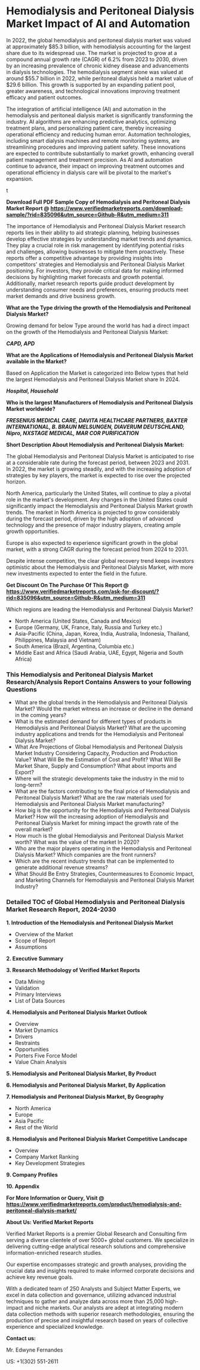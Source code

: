 <meta name="title" content="Global Hemodialysis and Peritoneal Dialysis Market Impact of AI and Automation"><meta name="description" content="In 2022, the global hemodialysis and peritoneal dialysis market was valued at approximately $85.3 billion, with hemodialysis accounting for the largest share due to it"><meta name="title" content="Hemodialysis and Peritoneal Dialysis Market Size, Share, Scope, Trends, Growth, Opportunities, Analysis, Forecast"><h1>Hemodialysis and Peritoneal Dialysis Market Impact of AI and Automation</h1><p>In 2022, the global hemodialysis and peritoneal dialysis market was valued at approximately $85.3 billion, with hemodialysis accounting for the largest share due to its widespread use. The market is projected to grow at a compound annual growth rate (CAGR) of 6.2% from 2023 to 2030, driven by an increasing prevalence of chronic kidney disease and advancements in dialysis technologies. The hemodialysis segment alone was valued at around $55.7 billion in 2022, while peritoneal dialysis held a market value of $29.6 billion. This growth is supported by an expanding patient pool, greater awareness, and technological innovations improving treatment efficacy and patient outcomes.</p><p>The integration of artificial intelligence (AI) and automation in the hemodialysis and peritoneal dialysis market is significantly transforming the industry. AI algorithms are enhancing predictive analytics, optimizing treatment plans, and personalizing patient care, thereby increasing operational efficiency and reducing human error. Automation technologies, including smart dialysis machines and remote monitoring systems, are streamlining procedures and improving patient safety. These innovations are expected to contribute substantially to market growth, enhancing overall patient management and treatment precision. As AI and automation continue to advance, their impact on improving treatment outcomes and operational efficiency in dialysis care will be pivotal to the market's expansion.</p>t</p><p id="" class=""><strong>Download Full PDF Sample Copy of Hemodialysis and Peritoneal Dialysis Market Report @ <a href="https://www.verifiedmarketreports.com/download-sample/?rid=835096&utm_source=Github-R&utm_medium=311" target="_blank">https://www.verifiedmarketreports.com/download-sample/?rid=835096&utm_source=Github-R&utm_medium=311</a></strong></p><p>The importance of&nbsp;Hemodialysis and Peritoneal Dialysis Market research reports lies in their ability to aid strategic planning, helping businesses develop effective strategies by understanding market trends and dynamics. They play a crucial role in risk management by identifying potential risks and challenges, allowing businesses to mitigate them proactively. These reports offer a competitive advantage by providing insights into competitors' strategies and Hemodialysis and Peritoneal Dialysis Market positioning. For investors, they provide critical data for making informed decisions by highlighting market forecasts and growth potential. Additionally, market research reports guide product development by understanding consumer needs and preferences, ensuring products meet market demands and drive business growth.</p><p><strong>What are the&nbsp;Type driving the growth of the Hemodialysis and Peritoneal Dialysis Market?</strong></p><p id="" class="">Growing demand for below Type around the world has had a direct impact on the growth of the Hemodialysis and Peritoneal Dialysis Market:</p><em><strong>CAPD, APD</strong></em></p><strong>What are the&nbsp;Applications&nbsp;of Hemodialysis and Peritoneal Dialysis Market available in the Market?</strong></p><p id="" class="">Based on Application the Market is categorized into Below types that held the largest Hemodialysis and Peritoneal Dialysis Market share In 2024.</p><em><strong>Hospital, Household</strong></em></p><strong>Who is the largest Manufacturers of Hemodialysis and Peritoneal Dialysis Market worldwide?</strong></p><p><em><strong>FRESENIUS MEDICAL CARE, DAVITA HEALTHCARE PARTNERS, BAXTER INTERNATIONAL, B. BRAUN MELSUNGEN, DIAVERUM DEUTSCHLAND, Nipro, NXSTAGE MEDICAL, MAR COR PURIFICATION</strong></em></p><p id="" class=""><strong>Short Description About Hemodialysis and Peritoneal Dialysis Market:</strong></p><p>The global Hemodialysis and Peritoneal Dialysis Market is anticipated to rise at a considerable rate during the forecast period, between 2023 and 2031. In 2022, the market is growing steadily, and with the increasing adoption of strategies by key players, the market is expected to rise over the projected horizon.</p><p>North America, particularly the United States, will continue to play a pivotal role in the market's development. Any changes in the United States could significantly impact the Hemodialysis and Peritoneal Dialysis Market growth trends. The market in North America is projected to grow considerably during the forecast period, driven by the high adoption of advanced technology and the presence of major industry players, creating ample growth opportunities.</p><p>Europe is also expected to experience significant growth in the global market, with a strong CAGR during the forecast period from 2024 to 2031.</p><p>Despite intense competition, the clear global recovery trend keeps investors optimistic about the Hemodialysis and Peritoneal Dialysis Market, with more new investments expected to enter the field in the future.</p><p id="" class=""><strong>Get Discount On The Purchase Of This Report @ <a href="https://www.verifiedmarketreports.com/ask-for-discount/?rid=835096&utm_source=Github-R&utm_medium=311" target="_blank">https://www.verifiedmarketreports.com/ask-for-discount/?rid=835096&utm_source=Github-R&utm_medium=311</a></strong></p>Which regions are leading the Hemodialysis and Peritoneal Dialysis Market?</p><ul><li>North America (United States, Canada and Mexico)</li><li>Europe (Germany, UK, France, Italy, Russia and Turkey etc.)</li><li>Asia-Pacific (China, Japan, Korea, India, Australia, Indonesia, Thailand, Philippines, Malaysia and Vietnam)</li><li>South America (Brazil, Argentina, Columbia etc.)</li><li>Middle East and Africa (Saudi Arabia, UAE, Egypt, Nigeria and South Africa)</li></ul><h3 id="" class="">This Hemodialysis and Peritoneal Dialysis Market Research/Analysis Report Contains Answers to your following Questions</h3><ul><li>What are the global trends in the Hemodialysis and Peritoneal Dialysis Market? Would the market witness an increase or decline in the demand in the coming years?</li><li>What is the estimated demand for different types of products in Hemodialysis and Peritoneal Dialysis Market? What are the upcoming industry applications and trends for the Hemodialysis and Peritoneal Dialysis Market?</li><li>What Are Projections of Global Hemodialysis and Peritoneal Dialysis Market Industry Considering Capacity, Production and Production Value? What Will Be the Estimation of Cost and Profit? What Will Be Market Share, Supply and Consumption? What about imports and Export?</li><li>Where will the strategic developments take the industry in the mid to long-term?</li><li>What are the factors contributing to the final price of Hemodialysis and Peritoneal Dialysis Market? What are the raw materials used for Hemodialysis and Peritoneal Dialysis Market manufacturing?</li><li>How big is the opportunity for the Hemodialysis and Peritoneal Dialysis Market? How will the increasing adoption of Hemodialysis and Peritoneal Dialysis Market for mining impact the growth rate of the overall market?</li><li>How much is the global Hemodialysis and Peritoneal Dialysis Market worth? What was the value of the market In 2020?</li><li>Who are the major players operating in the Hemodialysis and Peritoneal Dialysis Market? Which companies are the front runners?</li><li>Which are the recent industry trends that can be implemented to generate additional revenue streams?</li><li>What Should Be Entry Strategies, Countermeasures to Economic Impact, and Marketing Channels for Hemodialysis and Peritoneal Dialysis Market Industry?</li></ul><h3 id="" class="">Detailed TOC of Global Hemodialysis and Peritoneal Dialysis Market Research Report, 2024-2030</h3><p id="" class=""><strong>1. Introduction of the Hemodialysis and Peritoneal Dialysis Market</strong></p><ul><li>Overview of the Market</li><li>Scope of Report</li><li>Assumptions</li></ul><p id="" class=""><strong>2. Executive Summary</strong></p><p id="" class=""><strong>3. Research Methodology of Verified Market Reports</strong></p><ul><li>Data Mining</li><li>Validation</li><li>Primary Interviews</li><li>List of Data Sources</li></ul><p id="" class=""><strong>4. Hemodialysis and Peritoneal Dialysis Market Outlook</strong></p><ul><li>Overview</li><li>Market Dynamics</li><li>Drivers</li><li>Restraints</li><li>Opportunities</li><li>Porters Five Force Model</li><li>Value Chain Analysis</li></ul><p id="" class=""><strong>5. Hemodialysis and Peritoneal Dialysis Market, By Product</strong></p><p id="" class=""><strong>6. Hemodialysis and Peritoneal Dialysis Market, By Application</strong></p><p id="" class=""><strong>7. Hemodialysis and Peritoneal Dialysis Market, By Geography</strong></p><ul><li>North America</li><li>Europe</li><li>Asia Pacific</li><li>Rest of the World</li></ul><p id="" class=""><strong>8. Hemodialysis and Peritoneal Dialysis Market Competitive Landscape</strong></p><ul><li>Overview</li><li>Company Market Ranking</li><li>Key Development Strategies</li></ul><p id="" class=""><strong>9. Company Profiles</strong></p><p id="" class=""><strong>10. Appendix</strong></p><p id="" class=""><strong>For More Information or Query, Visit @ <a href="https://www.verifiedmarketreports.com/product/hemodialysis-and-peritoneal-dialysis-market/" target="_blank">https://www.verifiedmarketreports.com/product/hemodialysis-and-peritoneal-dialysis-market/</a></strong></p><p id="" class=""><strong>About Us: Verified Market Reports</strong></p><p id="" class="">Verified Market Reports is a premier Global Research and Consulting firm serving a diverse clientele of over 5000+ global customers. We specialize in delivering cutting-edge analytical research solutions and comprehensive information-enriched research studies.</p><p id="" class="">Our expertise encompasses strategic and growth analyses, providing the crucial data and insights required to make informed corporate decisions and achieve key revenue goals.</p><p id="" class="">With a dedicated team of 250 Analysts and Subject Matter Experts, we excel in data collection and governance, utilizing advanced industrial techniques to gather and analyze data across more than 25,000 high-impact and niche markets. Our analysts are adept at integrating modern data collection methods with superior research methodologies, ensuring the production of precise and insightful research based on years of collective experience and specialized knowledge.</p><p id="" class=""><strong>Contact us:</strong></p><p id="" class="">Mr. Edwyne Fernandes</p><p id="" class="">US: +1(302) 551-2611</p>